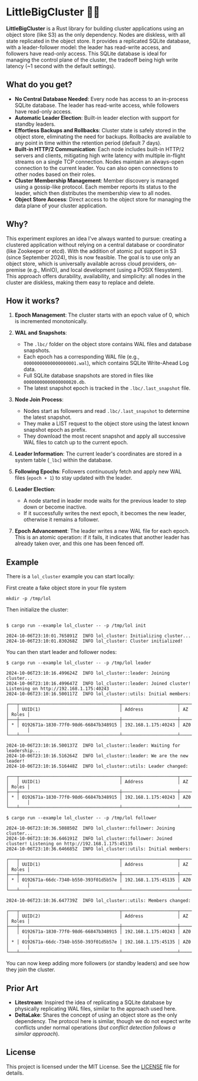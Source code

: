 # LittleBigCluster 🐣🐘

**LittleBigCluster** is a Rust library for building cluster applications using an object store (like S3) as the only dependency. Nodes are diskless, with all state replicated in the object store. It provides a replicated SQLite database, with a leader-follower model: the leader has read-write access, and followers have read-only access. This SQLite database is ideal for managing the control plane of the cluster, the tradeoff being high write latency (~1 second with the default settings).

## What do you get?

- **No Central Database Needed**: Every node has access to an in-process SQLite database. The leader has read-write access, while followers have read-only access.
- **Automatic Leader Election**: Built-in leader election with support for standby leaders.
- **Effortless Backups and Rollbacks**: Cluster state is safely stored in the object store, eliminating the need for backups. Rollbacks are available to any point in time within the retention period (default 7 days).
- **Built-in HTTP/2 Communication**: Each node includes built-in HTTP/2 servers and clients, mitigating high write latency with multiple in-flight streams on a single TCP connection. Nodes maintain an always-open connection to the current leader. You can also open connections to other nodes based on their roles.
- **Cluster Membership Management**: Member discovery is managed using a gossip-like protocol. Each member reports its status to the leader, which then distributes the membership view to all nodes.
- **Object Store Access**: Direct access to the object store for managing the data plane of your cluster application.

## Why?

This experiment explores an idea I've always wanted to pursue: creating a clustered application without relying on a central database or coordinator (like Zookeeper or etcd). With the addition of atomic put support in S3 (since September 2024), this is now feasible. The goal is to use only an object store, which is universally available across cloud providers, on-premise (e.g., MinIO), and local development (using a POSIX filesystem). This approach offers durability, availability, and simplicity: all nodes in the cluster are diskless, making them easy to replace and delete.

## How it works?

1. **Epoch Management**: The cluster starts with an epoch value of 0, which is incremented monotonically.

2. **WAL and Snapshots**:

   - The `.lbc/` folder on the object store contains WAL files and database snapshots.
   - Each epoch has a corresponding WAL file (e.g., `00000000000000000001.wal`), which contains SQLite Write-Ahead Log data.
   - Full SQLite database snapshots are stored in files like `00000000000000000020.db`.
   - The latest snapshot epoch is tracked in the `.lbc/.last_snapshot` file.

3. **Node Join Process**:

   - Nodes start as followers and read `.lbc/.last_snapshot` to determine the latest snapshot.
   - They make a LIST request to the object store using the latest known snapshot epoch as prefix.
   - They download the most recent snapshot and apply all successive WAL files to catch up to the current epoch.

4. **Leader Information**: The current leader's coordinates are stored in a system table (`_lbc`) within the database.

5. **Following Epochs**: Followers continuously fetch and apply new WAL files (`epoch + 1`) to stay updated with the leader.

6. **Leader Election**:

   - A node started in leader mode waits for the previous leader to step down or become inactive.
   - If it successfully writes the next epoch, it becomes the new leader, otherwise it remains a follower.

7. **Epoch Advancement**: The leader writes a new WAL file for each epoch. This is an atomic operation: if it fails, it indicates that another leader has already taken over, and this one has been fenced off.

## Example

There is a `lol_cluster` example you can start locally:

First create a fake object store in your file system

```
mkdir -p /tmp/lol
```

Then initialize the cluster:

```

$ cargo run --example lol_cluster -- -p /tmp/lol init

2024-10-06T23:10:01.765891Z  INFO lol_cluster: Initializing cluster...
2024-10-06T23:10:01.830268Z  INFO lol_cluster: Cluster initialized!
```

You can then start leader and follower nodes:

```
$ cargo run --example lol_cluster -- -p /tmp/lol leader

2024-10-06T23:10:16.499624Z  INFO lol_cluster::leader: Joining cluster...
2024-10-06T23:10:16.499647Z  INFO lol_cluster::leader: Joined cluster! Listening on http://192.168.1.175:40243
2024-10-06T23:10:16.500117Z  INFO lol_cluster::utils: Initial members:

┌───┬──────────────────────────────────────┬─────────────────────┬─────┬───────┐
│   │ UUID(1)                              │ Address             │ AZ  │ Roles │
├───┼──────────────────────────────────────┼─────────────────────┼─────┼───────┤
│ * │ 0192671a-1830-77f0-98d6-66847b348915 │ 192.168.1.175:40243 │ AZ0 │       │
└───┴──────────────────────────────────────┴─────────────────────┴─────┴───────┘

2024-10-06T23:10:16.500137Z  INFO lol_cluster::leader: Waiting for leadership...
2024-10-06T23:10:16.516264Z  INFO lol_cluster::leader: We are the new leader!
2024-10-06T23:10:16.516448Z  INFO lol_cluster::utils: Leader changed:

┌───┬──────────────────────────────────────┬─────────────────────┬─────┬───────┐
│   │ UUID(1)                              │ Address             │ AZ  │ Roles │
├───┼──────────────────────────────────────┼─────────────────────┼─────┼───────┤
│ * │ 0192671a-1830-77f0-98d6-66847b348915 │ 192.168.1.175:40243 │ AZ0 │       │
└───┴──────────────────────────────────────┴─────────────────────┴─────┴───────┘
```

```
$ cargo run --example lol_cluster -- -p /tmp/lol follower

2024-10-06T23:10:36.508850Z  INFO lol_cluster::follower: Joining cluster...
2024-10-06T23:10:36.646191Z  INFO lol_cluster::follower: Joined cluster! Listening on http://192.168.1.175:45135
2024-10-06T23:10:36.646685Z  INFO lol_cluster::utils: Initial members:

┌───┬──────────────────────────────────────┬─────────────────────┬─────┬───────┐
│   │ UUID(1)                              │ Address             │ AZ  │ Roles │
├───┼──────────────────────────────────────┼─────────────────────┼─────┼───────┤
│ * │ 0192671a-66dc-7340-b550-393f01d5b57e │ 192.168.1.175:45135 │ AZ0 │       │
└───┴──────────────────────────────────────┴─────────────────────┴─────┴───────┘

2024-10-06T23:10:36.647739Z  INFO lol_cluster::utils: Members changed:

┌───┬──────────────────────────────────────┬─────────────────────┬─────┬───────┐
│   │ UUID(2)                              │ Address             │ AZ  │ Roles │
├───┼──────────────────────────────────────┼─────────────────────┼─────┼───────┤
│   │ 0192671a-1830-77f0-98d6-66847b348915 │ 192.168.1.175:40243 │ AZ0 │       │
│ * │ 0192671a-66dc-7340-b550-393f01d5b57e │ 192.168.1.175:45135 │ AZ0 │       │
└───┴──────────────────────────────────────┴─────────────────────┴─────┴───────┘
```

You can now keep adding more followers (or standby leaders) and see how they join the cluster.

## Prior Art

- **Litestream**: Inspired the idea of replicating a SQLite database by physically replicating WAL files, similar to the approach used here.
- **DeltaLake**: Shares the concept of using an object store as the only dependency. The protocol here is similar, though we do not expect write conflicts under normal operations (_but conflict detection follows a similar approach_).

## License

This project is licensed under the MIT License. See the [LICENSE](LICENSE.md) file for details.

